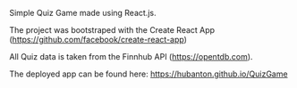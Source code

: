 Simple Quiz Game made using React.js.

The project was bootstraped with the Create React App (https://github.com/facebook/create-react-app)

All Quiz data is taken from the Finnhub API (https://opentdb.com).

The deployed app can be found here: https://hubanton.github.io/QuizGame